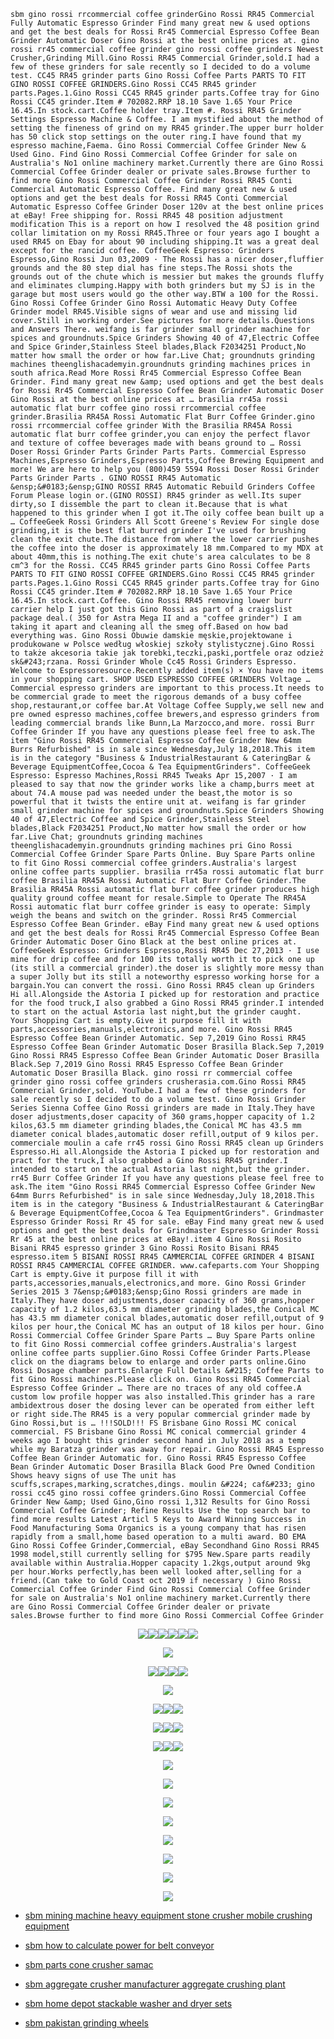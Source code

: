 ```
sbm gino rossi rrcommercial coffee grinderGino Rossi RR45 Commercial Fully Automatic Espresso Grinder Find many great new & used options and get the best deals for Rossi Rr45 Commercial Espresso Coffee Bean Grinder Automatic Doser Gino Rossi at the best online prices at. gino rossi rr45 commercial coffee grinder gino rossi coffee grinders Newest Crusher,Grinding Mill.Gino Rossi RR45 Commercial Grinder,sold.I had a few of these grinders for sale recently so I decided to do a volume test. CC45 RR45 grinder parts Gino Rossi Coffee Parts PARTS TO FIT GINO ROSSI COFFEE GRINDERS.Gino Rossi CC45 RR45 grinder parts.Pages.1.Gino Rossi CC45 RR45 grinder parts.Coffee tray for Gino Rossi CC45 grinder.Item # 702082.RRP 18.10 Save 1.65 Your Price 16.45.In stock.cart.Coffee holder tray.Item #. Rossi RR45 Grinder Settings Espresso Machine & Coffee. I am mystified about the method of setting the fineness of grind on my RR45 grinder.The upper burr holder has 50 click stop settings on the outer ring.I have found that my espresso machine,Faema. Gino Rossi Commercial Coffee Grinder New & Used Gino. Find Gino Rossi Commercial Coffee Grinder for sale on Australia's No1 online machinery market.Currently there are Gino Rossi Commercial Coffee Grinder dealer or private sales.Browse further to find more Gino Rossi Commercial Coffee Grinder Rossi RR45 Conti Commercial Automatic Espresso Coffee. Find many great new & used options and get the best deals for Rossi RR45 Conti Commercial Automatic Espresso Coffee Grinder Doser 120v at the best online prices at eBay! Free shipping for. Rossi RR45 48 position adjustment modification This is a report on how I resolved the 48 position grind collar limitation on my Rossi RR45.Three or four years ago I bought a used RR45 on Ebay for about 90 including shipping.It was a great deal except for the rancid coffee. CoffeeGeek Espresso: Grinders Espresso,Gino Rossi Jun 03,2009 · The Rossi has a nicer doser,fluffier grounds and the 80 step dial has fine steps.The Rossi shots the grounds out of the chute which is messier but makes the grounds fluffy and eliminates clumping.Happy with both grinders but my SJ is in the garage but most users would go the other way.BTW a 100 for the Rossi. Gino Rossi Coffee Grinder Gino Rossi Automatic Heavy Duty Coffee Grinder model RR45.Visible signs of wear and use and missing lid cover.Still in working order.See pictures for more details.Questions and Answers There. weifang is far grinder small grinder machine for spices and groundnuts.Spice Grinders Showing 40 of 47,Electric Coffee and Spice Grinder,Stainless Steel blades,Black F2034251 Product,No matter how small the order or how far.Live Chat; groundnuts grinding machines theenglishacademyin.groundnuts grinding machines prices in south africa.Read More Rossi Rr45 Commercial Espresso Coffee Bean Grinder. Find many great new &amp; used options and get the best deals for Rossi Rr45 Commercial Espresso Coffee Bean Grinder Automatic Doser Gino Rossi at the best online prices at … brasilia rr45a rossi automatic flat burr coffee gino rossi rrcommercial coffee grinder.Brasilia RR45A Rossi Automatic Flat Burr Coffee Grinder.gino rossi rrcommercial coffee grinder With the Brasilia RR45A Rossi automatic flat burr coffee grinder,you can enjoy the perfect flavor and texture of coffee beverages made with beans ground to … Rossi Doser Rossi Grinder Parts Grinder Parts Parts. Commercial Espresso Machines,Espresso Grinders,Espresso Parts,Coffee Brewing Equipment and more! We are here to help you (800)459 5594 Rossi Doser Rossi Grinder Parts Grinder Parts . GINO ROSSI RR45 Automatic &ensp;&#0183;&ensp;GINO ROSSI RR45 Automatic Rebuild Grinders Coffee Forum Please login or.(GINO ROSSI) RR45 grinder as well.Its super dirty,so I dissemble the part to clean it.Because that is what happened to this grinder when I got it.The oily coffee bean built up a … CoffeeGeek Rossi Grinders All Scott Greene's Review For single dose grinding,it is the best flat burred grinder I've used for brushing clean the exit chute.The distance from where the lower carrier pushes the coffee into the doser is approximately 18 mm.Compared to my MDX at about 40mm,this is nothing.The exit chute's area calculates to be 8 cm^3 for the Rossi. CC45 RR45 grinder parts Gino Rossi Coffee Parts PARTS TO FIT GINO ROSSI COFFEE GRINDERS.Gino Rossi CC45 RR45 grinder parts.Pages.1.Gino Rossi CC45 RR45 grinder parts.Coffee tray for Gino Rossi CC45 grinder.Item # 702082.RRP 18.10 Save 1.65 Your Price 16.45.In stock.cart.Coffee. Gino Rossi RR45 removing lower burr carrier help I just got this Gino Rossi as part of a craigslist package deal.( 350 for Astra Mega II and a "coffee grinder") I am taking it apart and cleaning all the smeg off.Based on how bad everything was. Gino Rossi Obuwie damskie męskie,projektowane i produkowane w Polsce według włoskiej szkoły stylistycznej.Gino Rossi to także akcesoria takie jak torebki,teczki,paski,portfele oraz odzież sk&#243;rzana. Rossi Grinder Whole Cc45 Rossi Grinders Espresso. Welcome to Espressoresource.Recently added item(s) × You have no items in your shopping cart. SHOP USED ESPRESSO COFFEE GRINDERS Voltage … Commercial espresso grinders are important to this process.It needs to be commercial grade to meet the rigorous demands of a busy coffee shop,restaurant,or coffee bar.At Voltage Coffee Supply,we sell new and pre owned espresso machines,coffee brewers,and espresso grinders from leading commercial brands like Bunn,La Marzocco,and more. rossi Burr Coffee Grinder If you have any questions please feel free to ask.The item "Gino Rossi RR45 Commercial Espresso Coffee Grinder New 64mm Burrs Refurbished" is in sale since Wednesday,July 18,2018.This item is in the category "Business & IndustrialRestaurant & CateringBar & Beverage EquipmentCoffee,Cocoa & Tea EquipmentGrinders". CoffeeGeek Espresso: Espresso Machines,Rossi RR45 Tweaks Apr 15,2007 · I am pleased to say that now the grinder works like a champ,burrs meet at about 74.A mouse pad was needed under the beast,the motor is so powerful that it twists the entire unit at. weifang is far grinder small grinder machine for spices and groundnuts.Spice Grinders Showing 40 of 47,Electric Coffee and Spice Grinder,Stainless Steel blades,Black F2034251 Product,No matter how small the order or how far.Live Chat; groundnuts grinding machines theenglishacademyin.groundnuts grinding machines pri Gino Rossi Commercial Coffee Grinder Spare Parts Online. Buy Spare Parts online to fit Gino Rossi commercial coffee grinders.Australia's largest online coffee parts supplier. brasilia rr45a rossi automatic flat burr coffee Brasilia RR45A Rossi Automatic Flat Burr Coffee Grinder.The Brasilia RR45A Rossi automatic flat burr coffee grinder produces high quality ground coffee meant for resale.Simple to Operate The RR45A Rossi automatic flat burr coffee grinder is easy to operate: Simply weigh the beans and switch on the grinder. Rossi Rr45 Commercial Espresso Coffee Bean Grinder. eBay Find many great new & used options and get the best deals for Rossi Rr45 Commercial Espresso Coffee Bean Grinder Automatic Doser Gino Black at the best online prices at. CoffeeGeek Espresso: Grinders Espresso,Rossi RR45 Dec 27,2013 · I use mine for drip coffee and for 100 its totally worth it to pick one up (its still a commercial grinder).the doser is slightly more messy than a super Jolly but its still a noteworthy espresso working horse for a bargain.You can convert the rossi. Gino Rossi RR45 clean up Grinders Hi all.Alongside the Astoria I picked up for restoration and practice for the food truck,I also grabbed a Gino Rossi RR45 grinder.I intended to start on the actual Astoria last night,but the grinder caught.  Your Shopping Cart is empty.Give it purpose fill it with parts,accessories,manuals,electronics,and more. Gino Rossi RR45 Espresso Coffee Bean Grinder Automatic. Sep 7,2019 Gino Rossi RR45 Espresso Coffee Bean Grinder Automatic Doser Brasilla Black.Sep 7,2019 Gino Rossi RR45 Espresso Coffee Bean Grinder Automatic Doser Brasilla Black.Sep 7,2019 Gino Rossi RR45 Espresso Coffee Bean Grinder Automatic Doser Brasilla Black. gino rossi rr commercial coffee grinder gino rossi coffee grinders crusherasia.com.Gino Rossi RR45 Commercial Grinder,sold. YouTube.I had a few of these grinders for sale recently so I decided to do a volume test. Gino Rossi Grinder Series Sienna Coffee Gino Rossi grinders are made in Italy.They have doser adjustments,doser capacity of 360 grams,hopper capacity of 1.2 kilos,63.5 mm diameter grinding blades,the Conical MC has 43.5 mm diameter conical blades,automatic doser refill,output of 9 kilos per. commerciale moulin a cafe rr45 rossi Gino Rossi RR45 clean up Grinders Espresso.Hi all.Alongside the Astoria I picked up for restoration and pract for the truck,I also grabbed a Gino Rossi RR45 grinder.I intended to start on the actual Astoria last night,but the grinder. rr45 Burr Coffee Grinder If you have any questions please feel free to ask.The item "Gino Rossi RR45 Commercial Espresso Coffee Grinder New 64mm Burrs Refurbished" is in sale since Wednesday,July 18,2018.This item is in the category "Business & IndustrialRestaurant & CateringBar & Beverage EquipmentCoffee,Cocoa & Tea EquipmentGrinders". Grindmaster Espresso Grinder Rossi Rr 45 for sale. eBay Find many great new & used options and get the best deals for Grindmaster Espresso Grinder Rossi Rr 45 at the best online prices at eBay!.item 4 Gino Rossi Rosito Bisani RR45 espresso grinder 3 Gino Rossi Rosito Bisani RR45 espresso.item 5 BISANI ROSSI RR45 CAMMERCIAL COFFEE GRINDER 4 BISANI ROSSI RR45 CAMMERCIAL COFFEE GRINDER. www.cafeparts.com Your Shopping Cart is empty.Give it purpose fill it with parts,accessories,manuals,electronics,and more. Gino Rossi Grinder Series 2015 3 7&ensp;&#0183;&ensp;Gino Rossi grinders are made in Italy.They have doser adjustments,doser capacity of 360 grams,hopper capacity of 1.2 kilos,63.5 mm diameter grinding blades,the Conical MC has 43.5 mm diameter conical blades,automatic doser refill,output of 9 kilos per hour,the Conical MC has an output of 18 kilos per hour. Gino Rossi Commercial Coffee Grinder Spare Parts … Buy Spare Parts online to fit Gino Rossi commercial coffee grinders.Australia's largest online coffee parts supplier.Gino Rossi Coffee Grinder Parts.Please click on the diagrams below to enlarge and order parts online.Gino Rossi Dosage chamber parts.Enlarge Full Details &#215; Coffee Parts to fit Gino Rossi machines.Please click on. Gino Rossi RR45 Commercial Espresso Coffee Grinder … There are no traces of any old coffee.A custom low profile hopper was also installed.This grinder has a rare ambidextrous doser the dosing lever can be operated from either left or right side.The RR45 is a very popular commercial grinder made by Gino Rossi,but is … !!!SOLD!!! FS Brisbane Gino Rossi MC conical commercial. FS Brisbane Gino Rossi MC conical commercial grinder 4 weeks ago I bought this grinder second hand in July 2018 as a temp while my Baratza grinder was away for repair. Gino Rossi RR45 Espresso Coffee Bean Grinder Automatic for. Gino Rossi RR45 Espresso Coffee Bean Grinder Automatic Doser Brasilla Black Good Pre Owned Condition Shows heavy signs of use The unit has scuffs,scrapes,marking,scratches,dings. moulin &#224; caf&#233; gino rossi cc45 gino rossi coffee grinders.Gino Rossi Commercial Coffee Grinder New &amp; Used Gino,Gino rossi 1,312 Results for Gino Rossi Commercial Coffee Grinder; Refine Results Use the top search bar to find more results Latest Articl 5 Keys to Award Winning Success in Food Manufacturing Soma Organics is a young company that has risen rapidly from a small,home based operation to a multi award. BO EMA Gino Rossi Coffee Grinder,Commercial, eBay Secondhand Gino Rossi RR45 1998 model,still currently selling for $795 New.Spare parts readily available within Australia.Hopper capacity 1.2kgs,output around 9kg per hour.Works perfectly,has been well looked after,selling for a friend.(Can take to Gold Coast oct 2019 if necessary ) Gino Rossi Commercial Coffee Grinder Find Gino Rossi Commercial Coffee Grinder for sale on Australia's No1 online machinery market.Currently there are Gino Rossi Commercial Coffee Grinder dealer or private sales.Browse further to find more Gino Rossi Commercial Coffee Grinder 
```

<div align="center">
  
<a rel="nofollow" href="https://m.shibang-china.com?f=github&k=sbm+gino+rossi+rrcommercial+coffee+grinder"><img src="https://static.shibang-china.com/en/l.png"></a><img src="https://static.shibang-china.com/en/hw.png"><a rel="nofollow" href="https://m.shibang-china.com/product/?f=github&k=sbm+gino+rossi+rrcommercial+coffee+grinder"><img src="https://static.shibang-china.com/en/p.png"></a><a rel="nofollow" href="https://m.shibang-china.com/cases/?f=github&k=sbm+gino+rossi+rrcommercial+coffee+grinder"><img src="https://static.shibang-china.com/en/c.png"></a><a rel="nofollow" href="https://m.shibang-china.com/news/?f=github&k=sbm+gino+rossi+rrcommercial+coffee+grinder"><img src="https://static.shibang-china.com/en/n.png"></a><a rel="nofollow" href="https://m.shibang-china.com?f=github&k=sbm+gino+rossi+rrcommercial+coffee+grinder"><img src="https://static.shibang-china.com/en/m.png"></a>

<a rel="nofollow" href="https://m.shibang-china.com/product/?f=github&k=sbm+gino+rossi+rrcommercial+coffee+grinder"><img src="https://static.shibang-china.com/en/b.jpg"></a>
  
<a rel="nofollow" href="https://m.shibang-china.com/solution-aggregate.html?f=github&k=sbm+gino+rossi+rrcommercial+coffee+grinder"><img src="https://static.shibang-china.com/en/a.jpg"></a><a rel="nofollow" href="https://m.shibang-china.com/solution-mine.html?f=github&k=sbm+gino+rossi+rrcommercial+coffee+grinder"><img src="https://static.shibang-china.com/en/m.jpg"></a><a rel="nofollow" href="https://m.shibang-china.com/solution-mill.html?f=github&k=sbm+gino+rossi+rrcommercial+coffee+grinder"><img src="https://static.shibang-china.com/en/g.jpg"></a><a rel="nofollow" href="https://m.shibang-china.com/solution-epc.html?f=github&k=sbm+gino+rossi+rrcommercial+coffee+grinder"><img src="https://static.shibang-china.com/en/e.jpg"></a>

<a rel="nofollow" href="https://m.shibang-china.com/product/?f=github&k=sbm+gino+rossi+rrcommercial+coffee+grinder"><img src="https://static.shibang-china.com/en/a-p.png"></a>

<a rel="nofollow" href="https://m.shibang-china.com/product/crusher/c6x.html?f=github&k=sbm+gino+rossi+rrcommercial+coffee+grinder"><img src="https://static.shibang-china.com/en/j.jpg"></a><a rel="nofollow" href="https://m.shibang-china.com/product/crusher/ci5x.html?f=github&k=sbm+gino+rossi+rrcommercial+coffee+grinder"><img src="https://static.shibang-china.com/en/i.jpg"></a><a rel="nofollow" href="https://m.shibang-china.com/product/crusher/hst.html?f=github&k=sbm+gino+rossi+rrcommercial+coffee+grinder"><img src="https://static.shibang-china.com/en/c.jpg"></a>

<a rel="nofollow" href="https://m.shibang-china.com/product/mill/mtw.html?f=github&k=sbm+gino+rossi+rrcommercial+coffee+grinder"><img src="https://static.shibang-china.com/en/mtw.jpg"></a><a rel="nofollow" href="https://m.shibang-china.com/product/mill/scm.html?f=github&k=sbm+gino+rossi+rrcommercial+coffee+grinder"><img src="https://static.shibang-china.com/en/scm.jpg"></a><a rel="nofollow" href="https://m.shibang-china.com/product/mill/lm.html?f=github&k=sbm+gino+rossi+rrcommercial+coffee+grinder"><img src="https://static.shibang-china.com/en/lm.jpg"></a>

<a rel="nofollow" href="https://m.shibang-china.com/product/sand/vsi6x.html?f=github&k=sbm+gino+rossi+rrcommercial+coffee+grinder"><img src="https://static.shibang-china.com/en/6x.jpg"></a><a rel="nofollow" href="https://m.shibang-china.com/product/sand/vu.html?f=github&k=sbm+gino+rossi+rrcommercial+coffee+grinder"><img src="https://static.shibang-china.com/en/vu.jpg"></a><a rel="nofollow" href="https://m.shibang-china.com/product/mobile/klun.html?f=github&k=sbm+gino+rossi+rrcommercial+coffee+grinder"><img src="https://static.shibang-china.com/en/k.jpg"></a>

<a rel="nofollow" href="https://m.shibang-china.com/cases/?f=github&k=sbm+gino+rossi+rrcommercial+coffee+grinder"><img src="https://static.shibang-china.com/en/case.png"></a>

<a rel="nofollow" href="https://m.shibang-china.com/cases/aggregate/202.html?f=github&k=sbm+gino+rossi+rrcommercial+coffee+grinder"><img src="https://static.shibang-china.com/en/c-1.jpg"></a>

<a rel="nofollow" href="https://m.shibang-china.com/cases/aggregate/203.html?f=github&k=sbm+gino+rossi+rrcommercial+coffee+grinder"><img src="https://static.shibang-china.com/en/c-2.jpg"></a>

<a rel="nofollow" href="https://m.shibang-china.com/cases/mill/123.html?f=github&k=sbm+gino+rossi+rrcommercial+coffee+grinder"><img src="https://static.shibang-china.com/en/c-3.jpg"></a>

<a rel="nofollow" href="https://m.shibang-china.com/contact_us.html?f=github&k=sbm+gino+rossi+rrcommercial+coffee+grinder"><img src="https://static.shibang-china.com/en/contact.png"></a>

<a rel="nofollow" href="https://swt.shibang-china.com/?f=github&k=sbm+gino+rossi+rrcommercial+coffee+grinder"><img src="https://static.shibang-china.com/en/chat.png"></a>

<a rel="nofollow" href="https://whatsapp.shibangsoft.com/WhatsApp.php?f=github&k=sbm+gino+rossi+rrcommercial+coffee+grinder"><img src="https://static.shibang-china.com/en/whatsapp.png"></a>

<a rel="nofollow" href="https://m.shibang-china.com/?f=github&k=sbm+gino+rossi+rrcommercial+coffee+grinder"><img src="https://static.shibang-china.com/en/website.png"></a>

</div>


* [sbm mining machine heavy equipment stone crusher mobile crushing equipment](sbm%20mining%20machine%20heavy%20equipment%20stone%20crusher%20mobile%20crushing%20equipment.md)

* [sbm how to calculate power for belt conveyor](sbm%20how%20to%20calculate%20power%20for%20belt%20conveyor.md)

* [sbm parts cone crusher samac](sbm%20parts%20cone%20crusher%20samac.md)

* [sbm aggregate crusher manufacturer aggregate crushing plant](sbm%20aggregate%20crusher%20manufacturer%20aggregate%20crushing%20plant.md)

* [sbm home depot stackable washer and dryer sets](sbm%20home%20depot%20stackable%20washer%20and%20dryer%20sets.md)

* [sbm pakistan grinding wheels](sbm%20pakistan%20grinding%20wheels.md)